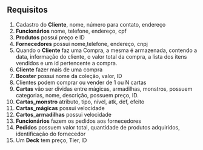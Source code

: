 ## Requisitos
1. Cadastro do **Cliente**, nome, número para contato, endereço
2. **Funcionários** nome, telefone, endereço, cpf
3. **Produtos** possui preço e ID
4. **Fornecedores** possui nome,telefone, endereço, cnpj 
5. Quando o **Cliente** faz uma Compra, a mesma é armazenada, contendo a data, informação do cliente, o valor total da compra, a lista dos itens vendidos e um id pertencente a compra.
6. **Cliente** fazer mais de uma compra
7. **Booster**  possui nome da coleção, valor, ID 
8. Clientes podem comprar ou vender de 1 ou N cartas
9. **Cartas**  vão ser dividas entre mágicas, armadilhas, monstros, possuem categorias, nome, descrição, possuem preço, ID.
10. **Cartas_monstro**  atributo, tipo, nível, atk, def, efeito
11. **Cartas_mágicas** possui  velocidade
12. **Cartos_armadilhas**  possui velocidade
13. **Funcionários** fazem os pedidos aos fornecedores
14. **Pedidos** possuem valor total, quantidade de produtos adquiridos, identificação do fornecedor
15. Um **Deck** tem preço, Tier, ID
